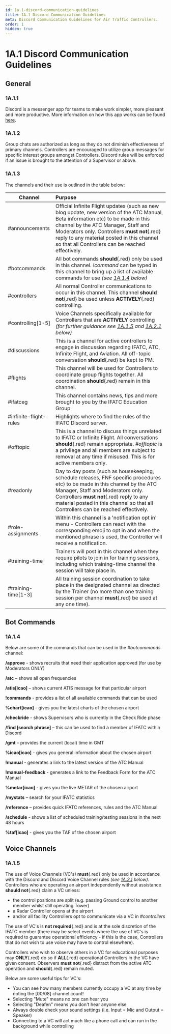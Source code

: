 ```yaml
---
id: 1a.1-discord-communication-guidelines
title: 1A.1 Discord Communication Guidelines
meta: Discord Communication Guidelines for Air Traffic Controllers.
order: 1
hidden: true
---
```


# 1A.1  Discord Communication Guidelines

 

## General

### 1A.1.1    

Discord is a messenger app for teams to make work simpler, more pleasant and more productive. More information on how this app works can be found [here](https://support.discord.com/hc/en-us).



### 1A.1.2    

Group chats are authorized as long as they do not diminish effectiveness of primary channels. Controllers are encouraged to utilize group messages for specific interest groups amongst Controllers. Discord rules will be enforced if an issue is brought to the attention of a Supervisor or above.

 

### 1A.1.3   

 The channels and their use is outlined in the table below:

| **Channel**            | **Purpose**                                                  |
| ---------------------- | :----------------------------------------------------------- |
| #announcements         | Official Infinite Flight updates (such as new blog update, new version of the ATC Manual, Beta information etc) to be made in this channel by the ATC Manager, Staff and Moderators only. Controllers **must not**{.red} reply to any material posted in this channel so that all Controllers can be reached effectively. |
| #botcommands           | All bot commands **should**{.red} only be used in this channel. *!command* can be typed in this channel to bring up a list of available commands for use *(see [1A.1.4](/guide/atc-manual/1a.-new-entrants/1a.1-discord-communication-guidelines#1a.1.4) below)* |
| #controllers           | All normal Controller communications to occur in this channel. This channel **should not**{.red} be used unless **ACTIVELY**{.red} controlling. |
| #controlling[1-5]      | Voice Channels specifically available for Controllers that are **ACTIVELY** controlling *(for further guidance see [1A.1.5](/guide/atc-manual/1a.-new-entrants/1a.1-discord-communication-guidelines#1a.1.5) and [1A.2.1](/guide/atc-manual/1a.-new-entrants/1a.2-general-rules#1a.2.1) below)* |
| #discussions           | This is a channel for active controllers to engage in discussion regarding IFATC, ATC, Infinite Flight, and Aviation. All off-topic conversation **should**{.red} be kept to PM. |
| #flights               | This channel will be used for Controllers to coordinate group flights together. All coordination **should**{.red} remain in this channel. |
| #ifatceg               | This channel contains news, tips and more brought to you by the IFATC Education Group |
| #infinite-flight-rules | Highlights where to find the rules of the IFATC Discord server. |
| #offtopic              | This is a channel to discuss things unrelated to IFATC or Infinite Flight. All conversations **should**{.red} remain appropriate. *#offtopic* is a privilege and all members are subject to removal at any time if misused. This is for active members only. |
| #readonly              | Day to day posts (such as housekeeping, schedule releases, FNF specific procedures etc) to be made in this channel by the ATC Manager, Staff and Moderators only. Controllers **must not**{.red} reply to any material posted in this channel so that all Controllers can be reached effectively. |
| #role-assignments      | Within this channel is a 'notification opt in' menu - Controllers can react with the corresponding emoji to opt in and when the mentioned phrase is used, the Controller will receive a notification. |
| #training-time         | Trainers will post in this channel when they require pilots to join in for training sessions, including which training-time channel the session will take place in. |
| #training-time[1-3]    | All training session coordination to take place in the designated channel as directed by the Trainer (no more than one training session per channel **must**{.red} be used at any one time). |



## Bot Commands

### 1A.1.4

Below are some of the commands that can be used in the *#botcommands* channel:

 

**/approve** - shows recruits that need their application approved (for use by Moderators ONLY)

**/atc** – shows all open frequencies

**/atis[icao]** – shows current ATIS message for that particular airport

**!commands** - provides a list of all available commands that can be used

**%chart[icao]** - gives you the latest charts of the chosen airport

**/checkride** - shows Supervisors who is currently in the Check Ride phase

**/find [search phrase]** – this can be used to find a member of IFATC within Discord

**/gmt** – provides the current (local) time in GMT

**%icao[icao]** - gives you general information about the chosen airport

**!manual** - generates a link to the latest version of the ATC Manual

**!manual-feedback** - generates a link to the Feedback Form for the ATC Manual

**%metar[icao]** - gives you the live METAR of the chosen airport

**/mystats** – search for your IFATC statistics

**/reference** – provides quick IFATC references, rules and the ATC Manual

**/schedule** - shows a list of scheduled training/testing sessions in the next 48 hours

**%taf[icao]** - gives you the TAF of the chosen airport



## Voice Channels

### 1A.1.5

The use of Voice Channels (VC's) **must**{.red} only be used in accordance with the Discord and Discord Voice Channel rules *(see [1A.2.1](/guide/atc-manual/1a.-new-entrants/1a.2-general-rules#1a.2.1) below)*. Controllers who are operating an airport independently without assistance **should not**{.red} claim a VC unless:

- the control positions are split (e.g. passing Ground control to another member whilst still operating Tower)
- a Radar Controller opens at the airport
- and/or all facility Controllers opt to communicate via a VC in *#controllers*



The use of VC's is **not required**{.red} and is at the sole discretion of the IFATC member (there may be select events where the use of VC's is required to guarantee operational efficiency - if this is the case, Controllers that do not wish to use voice may have to control elsewhere).

Controllers who wish to observe others in a VC for educational purposes may **ONLY**{.red} do so if **ALL**{.red} operational Controllers in the VC have given consent. Observers **must not**{.red} distract from the active ATC operation and **should**{.red} remain muted.



Below are some useful tips for VC's:

- You can see how many members currently occupy a VC at any time by noting the [00/08] channel count!
- Selecting "Mute" means no one can hear you
- Selecting "Deafen" means you don't hear anyone else
- Always double check your sound settings (i.e. Input = Mic and Output = Speaker)
- Connecting to a VC will act much like a phone call and can run in the background while controlling